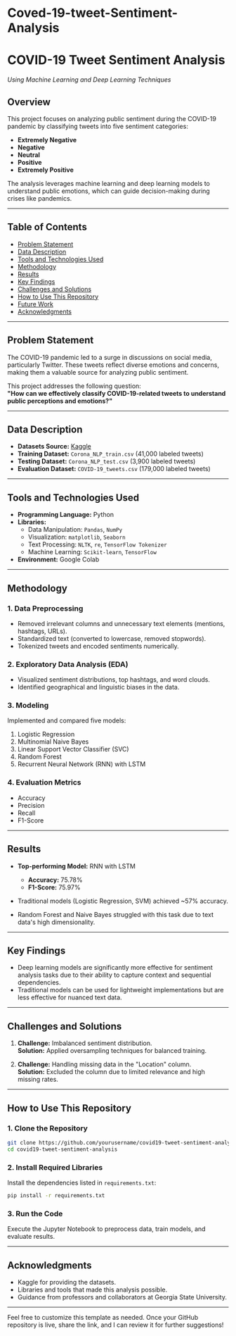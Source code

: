 # Coved-19-tweet-Sentiment-Analysis

# **COVID-19 Tweet Sentiment Analysis**  
_Using Machine Learning and Deep Learning Techniques_  

## **Overview**  
This project focuses on analyzing public sentiment during the COVID-19 pandemic by classifying tweets into five sentiment categories:  
- **Extremely Negative**  
- **Negative**  
- **Neutral**  
- **Positive**  
- **Extremely Positive**  

The analysis leverages machine learning and deep learning models to understand public emotions, which can guide decision-making during crises like pandemics.

---

## **Table of Contents**  
- [Problem Statement](#problem-statement)  
- [Data Description](#data-description)  
- [Tools and Technologies Used](#tools-and-technologies-used)  
- [Methodology](#methodology)  
- [Results](#results)  
- [Key Findings](#key-findings)  
- [Challenges and Solutions](#challenges-and-solutions)  
- [How to Use This Repository](#how-to-use-this-repository)  
- [Future Work](#future-work)  
- [Acknowledgments](#acknowledgments)  

---

## **Problem Statement**  
The COVID-19 pandemic led to a surge in discussions on social media, particularly Twitter. These tweets reflect diverse emotions and concerns, making them a valuable source for analyzing public sentiment.  

This project addresses the following question:  
**"How can we effectively classify COVID-19-related tweets to understand public perceptions and emotions?"**

---

## **Data Description**  
- **Datasets Source:** [Kaggle](https://www.kaggle.com/)  
- **Training Dataset:** `Corona_NLP_train.csv` (41,000 labeled tweets)  
- **Testing Dataset:** `Corona_NLP_test.csv` (3,900 labeled tweets)  
- **Evaluation Dataset:** `COVID-19_tweets.csv` (179,000 labeled tweets)  

---

## **Tools and Technologies Used**  
- **Programming Language:** Python  
- **Libraries:**  
  - Data Manipulation: `Pandas`, `NumPy`  
  - Visualization: `matplotlib`, `Seaborn`  
  - Text Processing: `NLTK`, `re`, `TensorFlow Tokenizer`  
  - Machine Learning: `Scikit-learn`, `TensorFlow`  
- **Environment:** Google Colab  

---

## **Methodology**  

### **1. Data Preprocessing**  
- Removed irrelevant columns and unnecessary text elements (mentions, hashtags, URLs).  
- Standardized text (converted to lowercase, removed stopwords).  
- Tokenized tweets and encoded sentiments numerically.  

### **2. Exploratory Data Analysis (EDA)**  
- Visualized sentiment distributions, top hashtags, and word clouds.  
- Identified geographical and linguistic biases in the data.  

### **3. Modeling**  
Implemented and compared five models:  
1. Logistic Regression  
2. Multinomial Naive Bayes  
3. Linear Support Vector Classifier (SVC)  
4. Random Forest  
5. Recurrent Neural Network (RNN) with LSTM  

### **4. Evaluation Metrics**  
- Accuracy  
- Precision  
- Recall  
- F1-Score  

---

## **Results**  
- **Top-performing Model:** RNN with LSTM  
  - **Accuracy:** 75.78%  
  - **F1-Score:** 75.97%  

- Traditional models (Logistic Regression, SVM) achieved ~57% accuracy.  
- Random Forest and Naive Bayes struggled with this task due to text data's high dimensionality.  

---

## **Key Findings**  
- Deep learning models are significantly more effective for sentiment analysis tasks due to their ability to capture context and sequential dependencies.  
- Traditional models can be used for lightweight implementations but are less effective for nuanced text data.  

---

## **Challenges and Solutions**  
1. **Challenge:** Imbalanced sentiment distribution.  
   **Solution:** Applied oversampling techniques for balanced training.  

2. **Challenge:** Handling missing data in the "Location" column.  
   **Solution:** Excluded the column due to limited relevance and high missing rates.  

---

## **How to Use This Repository**  

### **1. Clone the Repository**  
```bash  
git clone https://github.com/yourusername/covid19-tweet-sentiment-analysis.git  
cd covid19-tweet-sentiment-analysis  
```  

### **2. Install Required Libraries**  
Install the dependencies listed in `requirements.txt`:  
```bash  
pip install -r requirements.txt  
```  

### **3. Run the Code**  
Execute the Jupyter Notebook to preprocess data, train models, and evaluate results.  

---


## **Acknowledgments**  
- Kaggle for providing the datasets.  
- Libraries and tools that made this analysis possible.  
- Guidance from professors and collaborators at Georgia State University.  

---

Feel free to customize this template as needed. Once your GitHub repository is live, share the link, and I can review it for further suggestions!

